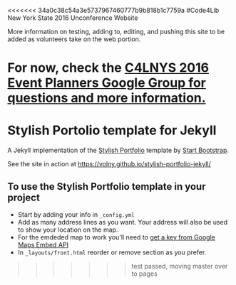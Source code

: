 <<<<<<< 34a0c38c54a3e5737967460777b9b818b1c7759a
#Code4Lib New York State 2016 Unconference Website

More information on testing, adding to, editing, and pushing this site to be added as volunteers take on the web portion.

For now, check the [C4LNYS 2016 Event Planners Google Group for questions and more information.](https://groups.google.com/d/forum/c4lnys-planning)
=======
# Stylish Portolio template for Jekyll

A Jekyll implementation of the [Stylish Portfolio](http://startbootstrap.com/template-overviews/stylish-portfolio/) template by [Start Bootstrap](http://startbootstrap.com/).

See the site in action at https://volny.github.io/stylish-portfolio-jekyll/

## To use the Stylish Portfolio template in your project

- Start by adding your info in `_config.yml`
- Add as many address lines as you want. Your address will also be used to show your location on the map.
- For the emdeded map to work you'll need to [get a key from Google Maps Embed API](https://developers.google.com/maps/documentation/embed/?hl=en)
- In `_layouts/front.html` reorder or remove section as you prefer.
>>>>>>> test passed, moving master over to pages
